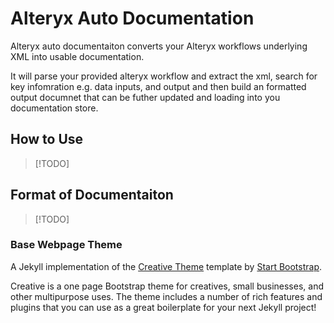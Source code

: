 # Alteryx Auto Documentation

Alteryx auto documentaiton converts your Alteryx workflows underlying XML into usable documentation.

It will parse your provided alteryx workflow and extract the xml, search for key infomration e.g. data inputs, and output and then build an formatted output documnet that can be futher updated and loading into you documentation store.

## How to Use
>[!TODO]

## Format of Documentaiton
>[!TODO]

### Base Webpage Theme

A Jekyll implementation of the [Creative Theme](http://startbootstrap.com/template-overviews/creative/) template by [Start Bootstrap](http://startbootstrap.com).

Creative is a one page Bootstrap theme for creatives, small businesses, and other multipurpose uses.
The theme includes a number of rich features and plugins that you can use as a great boilerplate for your next Jekyll project! 
